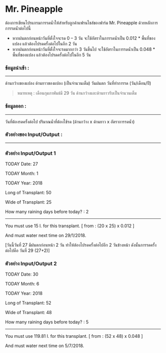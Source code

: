  # Mr. Pineapple 
ต้องการเขียนโปรแกรมการรดน้ำให้สำหรับลูกค้าแฟรนไชส์ของฟาร์ม Mr. Pineapple ด้วยหลักการการรดน้ำต่อไปนี้

- หากฝนตกก่อนหน้าวันที่ตั้งใจจะรด 0 – 3 วัน จะใช้อัตราในการรดน้ำเป็น	0.012 * พื้นที่ของแปลง แล้วต้องไปรดครั้งต่อไปในอีก 2 วัน
- หากฝนตกก่อนหน้าวันที่ตั้งใจจะรดมากกว่า 3 วันขึ้นไป จะใช้อัตราในการรดน้ำเป็น 0.048 * พื้นที่ของแปลง แล้วต้องไปรดครั้งต่อไปในอีก 5 วัน

### ข้อมูลนำเข้า :

------------
ด้านกว้างของแปลง  ด้านยาวของแปลง (เป็นจำนวนเต็ม) วันฝนตก  วันที่ทำการรด (วัน/เดือน/ปี)
> หมายเหตุ : เดือนกุมภาพันธ์มี 29 วัน 
ด้านกว้างและด้านยาวรับเป็นจำนวนเต็ม


### ข้อมูลออก :

------------
วันที่ต้องรดครั้งต่อไป  ปริมาณน้ำที่ต้องใช้รด (ด้านกว้าง x ด้านยาว x อัตราการรดน้ำ)

### ตัวอย่างของ Input/Output :

------------

### ตัวอย่าง Input/Output 1

TODAY Date:    27

TODAY Month:  1

TODAY Year:  2018

Long of Transplant: 50

Wide of Transplant: 25

How many raining days before today? : 2

___________________________
You must use 15 l. for this transplant.  [ from : (20 x 25) x 0.012 ]

And must water next time on 29/1/2018. 

[วันนี้วันที่ 27 มีฝนตกก่อนหน้า 2 วัน ทำให้ต้องไปรดครั้งต่อไปอีก 2 วันข้างหน้า ดังนั้นการรดครั้งต่อไปคือ วันที่ 29 (27+2)]


### ตัวอย่าง Input/Output 2

TODAY Date: 30

TODAY Month: 6

TODAY Year: 2018

Long of Transplant: 52

Wide of Transplant: 48

How many raining days before today? : 5


_________________________
You must use 119.81 l. for this transplant.  [ from : (52 x 48) x 0.048 ]

And must water next time on 5/7/2018.




